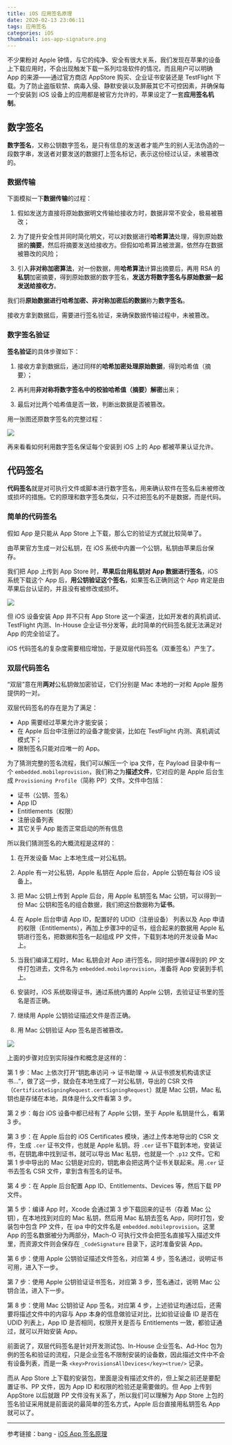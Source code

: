 ```yaml
---
title: iOS 应用签名原理
date: 2020-02-13 23:06:11
tags: 应用签名
categories: iOS
thumbnail: ios-app-signature.png
---
```


不少果粉对 Apple 钟情，与它的纯净、安全有很大关系，我们发现在苹果的设备上下载应用时，不会出现触发下载一系列垃圾软件的情况，而且用户可以明确 App 的来源——通过官方商店 AppStore 购买、企业证书安装还是 TestFlight 下载。为了防止盗版软禁、病毒入侵、静默安装以及屏蔽其它不可控因素，并确保每一个安装到 iOS 设备上的应用都是被官方允许的，苹果设定了一套**应用签名机制**。
<!--more-->

## 数字签名

**数字签名**，又称公钥数字签名，是只有信息的发送者才能产生的别人无法伪造的一段数字串，发送者对要发送的数据打上签名标记，表示这份经过认证，未被篡改的。

### 数据传输

下面模拟一下**数据传输**的过程：

1. 假如发送方直接将原始数据明文传输给接收方时，数据非常不安全，极易被篡改；

2. 为了提升安全性并同时简化明文，可以对数据进行**哈希算法**处理，得到原始数据的**摘要**，然后将摘要发送给接收方。但假如哈希算法被泄漏，依然存在数据被篡改的风险；

3. 引入**非对称加密算法**，对一份数据，用**哈希算法**计算出摘要后，再用 RSA 的**私钥**加密摘要，得到原始数据的数字签名，**发送方将数字签名与原始数据一起发送给接收方**。

我们将**原始数据进行哈希加密、非对称加密后的数据**称为**数字签名**。

接收方拿到数据后，需要进行签名验证，来确保数据传输过程中，未被篡改。

### 数字签名验证

**签名验证**的具体步骤如下：

1. 接收方拿到数据后，通过同样的**哈希加密处理原始数据**，得到哈希值（摘要）；

2. 再利用**非对称将数字签名中的校验哈希值（摘要）解密**出来；

3. 最后对比两个哈希值是否一致，判断出数据是否被篡改。

用一张图还原数字签名的完整过程：

![](digitally-signed-process.png)

再来看看如何利用数字签名保证每个安装到 iOS 上的 App 都被苹果认证允许。

## 代码签名

**代码签名**就是对可执行文件或脚本进行数字签名，用来确认软件在签名后未被修改或损坏的措施。它的原理和数字签名类似，只不过把签名的不是数据，而是代码。

### 简单的代码签名

假如 App 是只能从 App Store 上下载，那么它的验证方式就比较简单了。

由苹果官方生成一对公私钥，在 iOS 系统中内置一个公钥，私钥由苹果后台保存。

我们把 App 上传到 App Store 时，**苹果后台用私钥对 App 数据进行签名**，iOS 系统下载这个 App 后，**用公钥验证这个签名**，如果签名正确则这个 App 肯定是由苹果后台认证的，并且没有被修改或损坏。

![](app-store-download-signed.png)

但 iOS 设备安装 App 并不只有 App Store 这一个渠道，比如开发者的真机调试、TestFlight 内测、In-House 企业证书分发等，此时简单的代码签名就无法满足对 App 的完全验证了。

iOS 代码签名的复杂度需要相应增加，于是双层代码签名（双重签名）产生了。

### 双层代码签名

“双层”意在用**两对**公私钥做加密验证，它们分别是 Mac 本地的一对和 Apple 服务提供的一对。

双层代码签名的存在是为了满足：

- App 需要经过苹果允许才能安装；
- 在 Apple 后台中注册过的设备才能安装，比如在 TestFlight 内测、真机调试模式下；
- 限制签名只能对应唯一的 App。

为了猜测完整的签名流程，我们可以解压一个 ipa 文件，在 Payload 目录中有一个 `embedded.mobileprovision`，我们称之为**描述文件**，它对应的是 Apple 后台生成 `Provisioning Profile`（简称 PP）文件。文件中包括：

- 证书（公钥、签名）
- App ID
- Entitlements（权限）
- 注册设备列表
- 其它关乎 App 能否正常启动的所有信息

所以我们猜测签名的大概流程是这样的：

1. 在开发设备 Mac 上本地生成一对公私钥。

2. Apple 有一对公私钥，Apple 私钥在 Apple 后台，Apple 公钥在每台 iOS 设备上。

3. 把 Mac 公钥上传到 Apple 后台，用 Apple 私钥签名 Mac 公钥，可以得到一份 Mac 公钥和签名的组合数据，我们把这份数据称为**证书**。

4. 在 Apple 后台申请 App ID，配置好的 UDID（注册设备） 列表以及 App 申请的权限（Entitlements），再加上步骤3中的证书，组合起来的数据用 Apple 私钥进行签名，把数据和签名一起组成 PP 文件，下载到本地的开发设备 Mac 上。

5. 当我们编译工程时，Mac 私钥会对 App 进行签名，同时把步骤4得到的 PP 文件打包进去，文件名为 `embedded.mobileprovision`，准备将 App 安装到手机上。

6. 安装时，iOS 系统取得证书，通过系统内置的 Apple 公钥，去验证证书里的签名是否正确。

7. 继续用 Apple 公钥验证描述文件是否正确。

8. 用 Mac 公钥验证 App 签名是否被篡改。

![](app-download-signed.png)

上面的步骤对应到实际操作和概念是这样的：

第 1 步：Mac 上依次打开“钥匙串访问 → 证书助理 → 从证书颁发机构请求证书...”，做了这一步，就会在本地生成了一对公私钥，导出的 CSR 文件（`CertificateSigningRequest.certSigningRequest`）就是 Mac 公钥，Mac 私钥也是存储在本地，具体是什么文件看第 3 步。

第 2 步：每台 iOS 设备中都已经有了 Apple 公钥，至于 Apple 私钥是什么，看第 3 步。

第 3 步：在 Apple 后台的 iOS Certificates 模块，通过上传本地导出的 CSR 文件，生成 `.cer` 证书文件，也就是 Apple 私钥。将 `.cer` 证书下载到本地，安装证书，在钥匙串中找到证书，就可以导出 Mac 私钥，也就是一个 `.p12` 文件。它和第 1 步中导出的 Mac 公钥是对应的，钥匙串会把这两个证书关联起来。用`.cer` 证书去签名 CSR 文件，拿到含有签名的证书。

第 4 步：在 Apple 后台配置 App ID、Entitlements、Devices 等，然后下载 PP 文件。

第 5 步：编译 App 时，Xcode 会通过第 3 步下载回来的证书（存着 Mac 公钥），在本地找到对应的 Mac 私钥，然后用 Mac 私钥去签名 App，同时打包，安装包中包含 PP 文件，在 ipa 中的文件名是 `embedded.mobileprovision`。这里 App 的签名数据被分为两部分，Mach-O 可执行文件会把签名直接写入描述文件里，而资源文件则会保存在 `_CodeSignature` 目录下，这时准备安装 App。

第 6 步：使用 Apple 公钥验证描述文件签名，对应第 4 步，签名通过，说明证书可用，进入下一步。

第 7 步：使用 Apple 公钥验证证书签名，对应第 3 步，签名通过，说明 Mac 公钥合法，进入下一步。

第 8 步：使用 Mac 公钥验证 App 签名，对应第 4 步，上述验证均通过后，还需要将描述文件中的内容与 App 本身的信息做验证对比，比如验证设备 ID 是否在 UDID 列表上，App ID 是否相同，权限开关是否与 Entitlements 一致，都验证通过，就可以开始安装 App。

前面说了，双层代码签名是针对开发测试包、In-House 企业签名、Ad-Hoc 包为例的签名和验证的流程，只是企业签名不限制安装的设备数，因此描述文件中不会有设备列表，而是一条 `<key>ProvisionsAllDevices</key><true/>` 记录。

而从 App Store 上下载的安装包，里面是没有描述文件的，但上架之前还是要配置证书、PP 文件，因为 App ID 和权限的检验还是需要做的。但 App 上传到 AppStore 以后就跟 PP 文件没有关系了，所以我们可以理解为 App Store 上包的签名验证采用就是前面说的最简单的签名方式，Apple 后台直接用私钥签名 App 就可以了。

---

参考链接：bang - [iOS App 签名原理](http://blog.cnbang.net/tech/3386/)